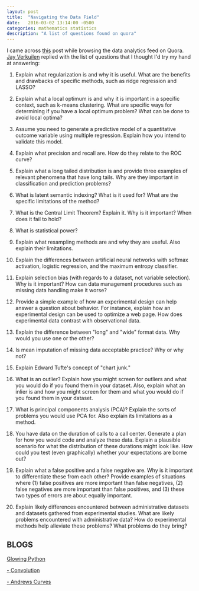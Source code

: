 ```yaml
---
layout: post
title:  "Navigating the Data Field"
date:   2016-03-02 13:14:00 -0500
categories: mathematics statistics
description: "A list of questions found on quora"
---
```


I came across [this](https://www.quora.com/What-are-20-questions-to-detect-fake-data-scientists) post while browsing 
the data analytics feed on Quora. [Jay Verkuilen](https://www.quora.com/profile/Jay-Verkuilen) replied with the list of
questions that I thought I'd try my hand at answering:


1. Explain what regularization is and why it is useful. What are the benefits and drawbacks of specific methods, such as ridge regression and LASSO?

2. Explain what a local optimum is and why it is important in a specific context, such as k-means clustering. What are specific ways for determining if you have a local optimum problem? What can be done to avoid local optima?

3. Assume you need to generate a predictive model of a quantitative outcome variable using multiple regression. Explain how you intend to validate this model.

4. Explain what precision and recall are. How do they relate to the ROC curve?

5. Explain what a long tailed distribution is and provide three examples of relevant phenomena that have long tails. Why are they important in classification and prediction problems?

6. What is latent semantic indexing? What is it used for? What are the specific limitations of the method?

7. What is the Central Limit Theorem? Explain it. Why is it important? When does it fail to hold?

8. What is statistical power?

9. Explain what resampling methods are and why they are useful. Also explain their limitations.

10. Explain the differences between artificial neural networks with softmax activation, logistic regression, and the maximum entropy classifier.

11. Explain selection bias (with regards to a dataset, not variable selection). Why is it important? How can data management procedures such as missing data handling make it worse?

12. Provide a simple example of how an experimental design can help answer a question about behavior. For instance, explain how an experimental design can be used to optimize a web page. How does experimental data contrast with observational data.

13. Explain the difference between "long" and "wide" format data. Why would you use one or the other?

14. Is mean imputation of missing data acceptable practice? Why or why not?

15. Explain Edward Tufte's concept of "chart junk." 

16. What is an outlier? Explain how you might screen for outliers and what you would do if you found them in your dataset. Also, explain what an inlier is and how you might screen for them and what you would do if you found them in your dataset.

17. What is principal components analysis (PCA)? Explain the sorts of problems you would use PCA for. Also explain its limitations as a method.

18. You have data on the duration of calls to a call center. Generate a plan for how you would code and analyze these data. Explain a plausible scenario for what the distribution of these durations might look like. How could you test (even graphically) whether your expectations are borne out?

19. Explain what a false positive and a false negative are. Why is it important to differentiate these from each other? Provide examples of situations where (1) false positives are more important than false negatives, (2) false negatives are more important than false positives, and (3) these two types of errors are about equally important.

20. Explain likely differences encountered between administrative datasets and datasets gathered from experimental studies. What are likely problems encountered with administrative data? How do experimental methods help alleviate these problems? What problems do they bring?


## BLOGS
[Glowing Python](http://glowingpython.blogspot.com)

[ - Convolution](http://glowingpython.blogspot.com/2012/02/convolution-with-numpy.html)

[ - Andrews Curves](http://glowingpython.blogspot.com/2014/10/andrews-curves.html)

